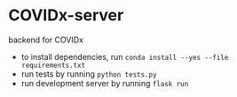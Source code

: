 # COVIDx-server
backend for COVIDx

- to install dependencies, run ```conda install --yes --file requirements.txt```
- run tests by running ```python tests.py```
- run development server by running ```flask run```
